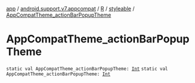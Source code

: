 [app](../../../index.md) / [android.support.v7.appcompat](../../index.md) / [R](../index.md) / [styleable](index.md) / [AppCompatTheme_actionBarPopupTheme](.)

# AppCompatTheme_actionBarPopupTheme

`static val AppCompatTheme_actionBarPopupTheme: `[`Int`](https://kotlinlang.org/api/latest/jvm/stdlib/kotlin/-int/index.html)
`static val AppCompatTheme_actionBarPopupTheme: `[`Int`](https://kotlinlang.org/api/latest/jvm/stdlib/kotlin/-int/index.html)